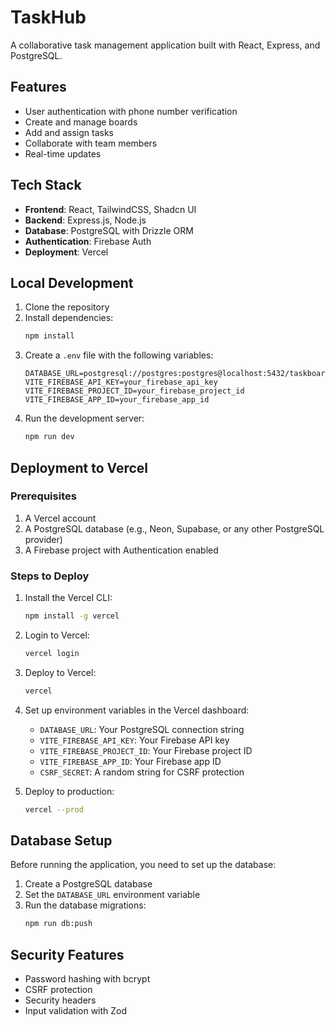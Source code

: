 # TaskHub

A collaborative task management application built with React, Express, and PostgreSQL.

## Features

- User authentication with phone number verification
- Create and manage boards
- Add and assign tasks
- Collaborate with team members
- Real-time updates

## Tech Stack

- **Frontend**: React, TailwindCSS, Shadcn UI
- **Backend**: Express.js, Node.js
- **Database**: PostgreSQL with Drizzle ORM
- **Authentication**: Firebase Auth
- **Deployment**: Vercel

## Local Development

1. Clone the repository
2. Install dependencies:
   ```bash
   npm install
   ```
3. Create a `.env` file with the following variables:
   ```
   DATABASE_URL=postgresql://postgres:postgres@localhost:5432/taskboard
   VITE_FIREBASE_API_KEY=your_firebase_api_key
   VITE_FIREBASE_PROJECT_ID=your_firebase_project_id
   VITE_FIREBASE_APP_ID=your_firebase_app_id
   ```
4. Run the development server:
   ```bash
   npm run dev
   ```

## Deployment to Vercel

### Prerequisites

1. A Vercel account
2. A PostgreSQL database (e.g., Neon, Supabase, or any other PostgreSQL provider)
3. A Firebase project with Authentication enabled

### Steps to Deploy

1. Install the Vercel CLI:
   ```bash
   npm install -g vercel
   ```

2. Login to Vercel:
   ```bash
   vercel login
   ```

3. Deploy to Vercel:
   ```bash
   vercel
   ```

4. Set up environment variables in the Vercel dashboard:
   - `DATABASE_URL`: Your PostgreSQL connection string
   - `VITE_FIREBASE_API_KEY`: Your Firebase API key
   - `VITE_FIREBASE_PROJECT_ID`: Your Firebase project ID
   - `VITE_FIREBASE_APP_ID`: Your Firebase app ID
   - `CSRF_SECRET`: A random string for CSRF protection

5. Deploy to production:
   ```bash
   vercel --prod
   ```

## Database Setup

Before running the application, you need to set up the database:

1. Create a PostgreSQL database
2. Set the `DATABASE_URL` environment variable
3. Run the database migrations:
   ```bash
   npm run db:push
   ```

## Security Features

- Password hashing with bcrypt
- CSRF protection
- Security headers
- Input validation with Zod
